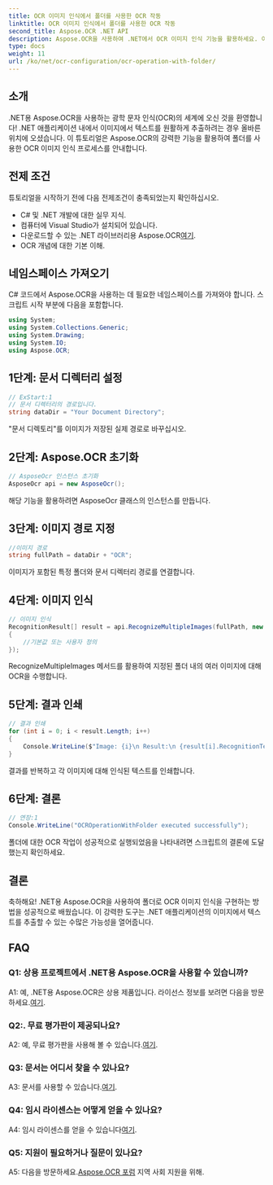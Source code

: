 ```yaml
---
title: OCR 이미지 인식에서 폴더를 사용한 OCR 작동
linktitle: OCR 이미지 인식에서 폴더를 사용한 OCR 작동
second_title: Aspose.OCR .NET API
description: Aspose.OCR을 사용하여 .NET에서 OCR 이미지 인식 기능을 활용하세요. 이미지에서 텍스트를 손쉽게 추출해 보세요.
type: docs
weight: 11
url: /ko/net/ocr-configuration/ocr-operation-with-folder/
---
```

## 소개

.NET용 Aspose.OCR을 사용하는 광학 문자 인식(OCR)의 세계에 오신 것을 환영합니다! .NET 애플리케이션 내에서 이미지에서 텍스트를 원활하게 추출하려는 경우 올바른 위치에 오셨습니다. 이 튜토리얼은 Aspose.OCR의 강력한 기능을 활용하여 폴더를 사용한 OCR 이미지 인식 프로세스를 안내합니다.

## 전제 조건

튜토리얼을 시작하기 전에 다음 전제조건이 충족되었는지 확인하십시오.

- C# 및 .NET 개발에 대한 실무 지식.
- 컴퓨터에 Visual Studio가 설치되어 있습니다.
-  다운로드할 수 있는 .NET 라이브러리용 Aspose.OCR[여기](https://releases.aspose.com/ocr/net/).
- OCR 개념에 대한 기본 이해.

## 네임스페이스 가져오기

C# 코드에서 Aspose.OCR을 사용하는 데 필요한 네임스페이스를 가져와야 합니다. 스크립트 시작 부분에 다음을 포함합니다.

```csharp
using System;
using System.Collections.Generic;
using System.Drawing;
using System.IO;
using Aspose.OCR;
```

## 1단계: 문서 디렉터리 설정

```csharp
// ExStart:1
// 문서 디렉터리의 경로입니다.
string dataDir = "Your Document Directory";
```

"문서 디렉토리"를 이미지가 저장된 실제 경로로 바꾸십시오.

## 2단계: Aspose.OCR 초기화

```csharp
// AsposeOcr 인스턴스 초기화
AsposeOcr api = new AsposeOcr();
```

해당 기능을 활용하려면 AsposeOcr 클래스의 인스턴스를 만듭니다.

## 3단계: 이미지 경로 지정

```csharp
//이미지 경로
string fullPath = dataDir + "OCR";
```

이미지가 포함된 특정 폴더와 문서 디렉터리 경로를 연결합니다.

## 4단계: 이미지 인식

```csharp
// 이미지 인식
RecognitionResult[] result = api.RecognizeMultipleImages(fullPath, new RecognitionSettings
{
    //기본값 또는 사용자 정의
});
```

RecognizeMultipleImages 메서드를 활용하여 지정된 폴더 내의 여러 이미지에 대해 OCR을 수행합니다.

## 5단계: 결과 인쇄

```csharp
// 결과 인쇄
for (int i = 0; i < result.Length; i++)
{
    Console.WriteLine($"Image: {i}\n Result:\n {result[i].RecognitionText}");
}
```

결과를 반복하고 각 이미지에 대해 인식된 텍스트를 인쇄합니다.

## 6단계: 결론

```csharp
// 연장:1
Console.WriteLine("OCROperationWithFolder executed successfully");
```

폴더에 대한 OCR 작업이 성공적으로 실행되었음을 나타내려면 스크립트의 결론에 도달했는지 확인하세요.

## 결론

축하해요! .NET용 Aspose.OCR을 사용하여 폴더로 OCR 이미지 인식을 구현하는 방법을 성공적으로 배웠습니다. 이 강력한 도구는 .NET 애플리케이션의 이미지에서 텍스트를 추출할 수 있는 수많은 가능성을 열어줍니다.

## FAQ

### Q1: 상용 프로젝트에서 .NET용 Aspose.OCR을 사용할 수 있습니까?

 A1: 예, .NET용 Aspose.OCR은 상용 제품입니다. 라이선스 정보를 보려면 다음을 방문하세요.[여기](https://purchase.aspose.com/buy).

### Q2:. 무료 평가판이 제공되나요?

 A2: 예, 무료 평가판을 사용해 볼 수 있습니다.[여기](https://releases.aspose.com/).

### Q3: 문서는 어디서 찾을 수 있나요?

 A3: 문서를 사용할 수 있습니다.[여기](https://reference.aspose.com/ocr/net/).

### Q4: 임시 라이센스는 어떻게 얻을 수 있나요?

 A4: 임시 라이센스를 얻을 수 있습니다[여기](https://purchase.aspose.com/temporary-license/).

### Q5: 지원이 필요하거나 질문이 있나요?

 A5: 다음을 방문하세요.[Aspose.OCR 포럼](https://forum.aspose.com/c/ocr/16) 지역 사회 지원을 위해.